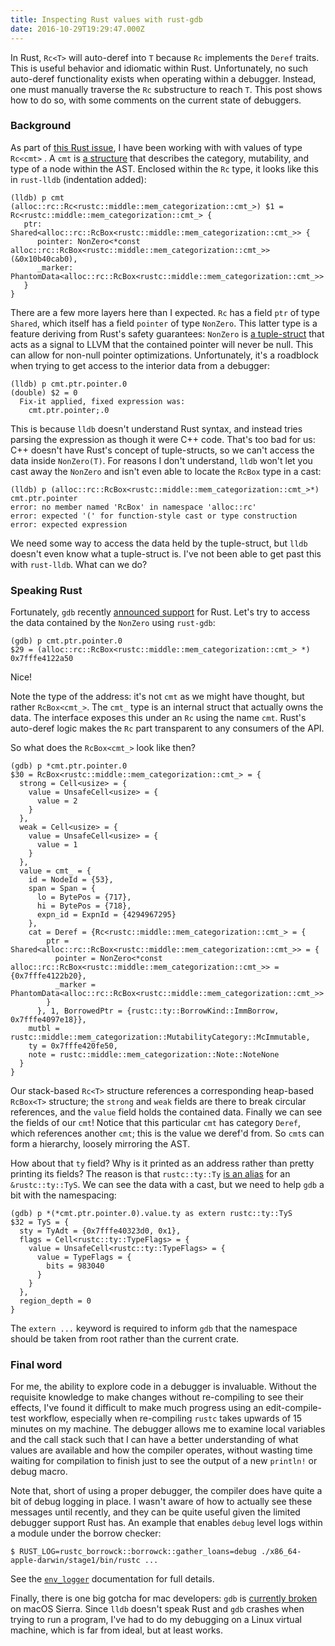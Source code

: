 ```yaml
---
title: Inspecting Rust values with rust-gdb
date: 2016-10-29T19:29:47.000Z
---
```


In Rust, `Rc<T>` will auto-deref into `T` because `Rc` implements the `Deref`
traits. This is useful behavior and idiomatic within Rust. Unfortunately, no
such auto-deref functionality exists when operating within a debugger. Instead,
one must manually traverse the `Rc` substructure to reach `T`. This post shows
how to do so, with some comments on the current state of debuggers.

### Background

As part of [this Rust issue][issue], I have been working with with values of
type `Rc<cmt>` . A `cmt` is [a structure][cmt] that describes the category,
mutability, and type of a node within the AST. Enclosed within the `Rc` type, it
looks like this in `rust-lldb` (indentation added):

```
(lldb) p cmt
(alloc::rc::Rc<rustc::middle::mem_categorization::cmt_>) $1 = Rc<rustc::middle::mem_categorization::cmt_> {
   ptr: Shared<alloc::rc::RcBox<rustc::middle::mem_categorization::cmt_>> {
      pointer: NonZero<*const alloc::rc::RcBox<rustc::middle::mem_categorization::cmt_>>(&0x10b40cab0),
      _marker: PhantomData<alloc::rc::RcBox<rustc::middle::mem_categorization::cmt_>>
   }
}
```

There are a few more layers here than I expected. `Rc` has a field `ptr` of type
`Shared`, which itself has a field `pointer` of type `NonZero`. This latter type
is a feature deriving from Rust's safety guarantees: `NonZero` is [a
tuple-struct][nonzero] that acts as a signal to LLVM that the contained pointer
will never be null. This can allow for non-null pointer optimizations.
Unfortunately, it's a roadblock when trying to get access to the interior data
from a debugger:

```
(lldb) p cmt.ptr.pointer.0
(double) $2 = 0
  Fix-it applied, fixed expression was:
    cmt.ptr.pointer;.0
```

This is because `lldb` doesn't understand Rust syntax, and instead tries parsing
the expression as though it were C++ code. That's too bad for us: C++ doesn't
have Rust's concept of tuple-structs, so we can't access the data inside
`NonZero(T)`. For reasons I don't understand, `lldb` won't let you cast away
the `NonZero` and isn't even able to locate the `RcBox` type in a cast:

```
(lldb) p (alloc::rc::RcBox<rustc::middle::mem_categorization::cmt_>*) cmt.ptr.pointer
error: no member named 'RcBox' in namespace 'alloc::rc'
error: expected '(' for function-style cast or type construction
error: expected expression
```

We need some way to access the data held by the tuple-struct, but `lldb` doesn't
even know what a tuple-struct is. I've not been able to get past this with
`rust-lldb`. What can we do?

### Speaking Rust

Fortunately, `gdb` recently [announced support][gdbrust] for Rust. Let's try to
access the data contained by the `NonZero` using `rust-gdb`:

```
(gdb) p cmt.ptr.pointer.0
$29 = (alloc::rc::RcBox<rustc::middle::mem_categorization::cmt_> *) 0x7fffe4122a50
```

Nice!

Note the type of the address: it's not `cmt` as we might have thought, but
rather `RcBox<cmt_>`. The `cmt_` type is an internal struct that actually owns
the data. The interface exposes this under an `Rc` using the name `cmt`.  Rust's
auto-deref logic makes the `Rc` part transparent to any consumers of the API.

So what does the `RcBox<cmt_>` look like then?

```
(gdb) p *cmt.ptr.pointer.0
$30 = RcBox<rustc::middle::mem_categorization::cmt_> = {
  strong = Cell<usize> = {
    value = UnsafeCell<usize> = {
      value = 2
    }
  },
  weak = Cell<usize> = {
    value = UnsafeCell<usize> = {
      value = 1
    }
  },
  value = cmt_ = {
    id = NodeId = {53},
    span = Span = {
      lo = BytePos = {717},
      hi = BytePos = {718},
      expn_id = ExpnId = {4294967295}
    },
    cat = Deref = {Rc<rustc::middle::mem_categorization::cmt_> = {
        ptr = Shared<alloc::rc::RcBox<rustc::middle::mem_categorization::cmt_>> = {
          pointer = NonZero<*const alloc::rc::RcBox<rustc::middle::mem_categorization::cmt_>> = {0x7fffe4122b20},
          _marker = PhantomData<alloc::rc::RcBox<rustc::middle::mem_categorization::cmt_>>
        }
      }, 1, BorrowedPtr = {rustc::ty::BorrowKind::ImmBorrow, 0x7fffe4097e18}},
    mutbl = rustc::middle::mem_categorization::MutabilityCategory::McImmutable,
    ty = 0x7fffe420fe50,
    note = rustc::middle::mem_categorization::Note::NoteNone
  }
}
```

Our stack-based `Rc<T>` structure references a corresponding heap-based
`RcBox<T>` structure; the `strong` and `weak` fields are there to break circular
references, and the `value` field holds the contained data. Finally we can see
the fields of our `cmt`! Notice that this particular `cmt` has category `Deref`,
which references another `cmt`; this is the value we deref'd from. So `cmt`s can
form a hierarchy, loosely mirroring the AST.

How about that `ty` field? Why is it printed as an address rather than pretty
printing its fields? The reason is that `rustc::ty::Ty` [is an alias][tyalias]
for an `&rustc::ty::TyS`. We can see the data with a cast, but we need to help
`gdb` a bit with the namespacing:

```
(gdb) p *(*cmt.ptr.pointer.0).value.ty as extern rustc::ty::TyS
$32 = TyS = {
  sty = TyAdt = {0x7fffe40323d0, 0x1},
  flags = Cell<rustc::ty::TypeFlags> = {
    value = UnsafeCell<rustc::ty::TypeFlags> = {
      value = TypeFlags = {
        bits = 983040
      }
    }
  },
  region_depth = 0
}
```

The `extern ...` keyword is required to inform `gdb` that the namespace should
be taken from root rather than the current crate.

### Final word

For me, the ability to explore code in a debugger is invaluable. Without the
requisite knowledge to make changes without re-compiling to see their effects,
I've found it difficult to make much progress using an edit-compile-test
workflow, especially when re-compiling `rustc` takes upwards of 15 minutes on my
machine. The debugger allows me to examine local variables and the call stack
such that I can have a better understanding of what values are available and how
the compiler operates, without wasting time waiting for compilation to finish
just to see the output of a new `println!` or debug macro.

Note that, short of using a proper debugger, the compiler does have quite a bit
of debug logging in place. I wasn't aware of how to actually see these messages
until recently, and they can be quite useful given the limited debugger support
Rust has. An example that enables `debug` level logs within a module under the
borrow checker:

```
$ RUST_LOG=rustc_borrowck::borrowck::gather_loans=debug ./x86_64-apple-darwin/stage1/bin/rustc ...
```

See the [`env_logger`][envlogger] documentation for full details.

Finally, there is one big gotcha for mac developers: `gdb` is [currently
broken][gdbmacos] on macOS Sierra. Since `lldb` doesn't speak Rust and `gdb`
crashes when trying to run a program, I've had to do my debugging on a Linux
virtual machine, which is far from ideal, but at least works.

[cmt]: https://github.com/rust-lang/rust/blob/421b595f25e5dbab9c967afd03929d013f346322/src/librustc/middle/mem_categorization.rs#L171,L195
[cmttype]: http://manishearth.github.io/rust-internals-docs/rustc/middle/mem_categorization/type.cmt.html
[envlogger]: http://rust-lang-nursery.github.io/log/env_logger/index.html
[gdbmacos]: https://github.com/Homebrew/homebrew-core/issues/5912
[gdbrust]: https://sourceware.org/gdb/current/onlinedocs/gdb/Rust.html#Rust
[issue]: https://github.com/rust-lang/rust/issues/28419
[nonzero]: https://doc.rust-lang.org/core/nonzero/struct.NonZero.html
[tyalias]: http://manishearth.github.io/rust-internals-docs/rustc/ty/type.Ty.html
